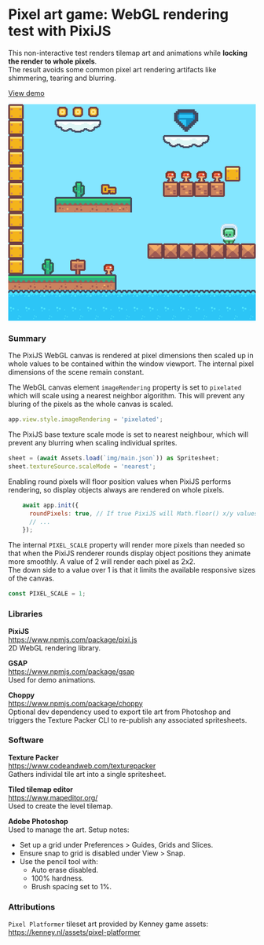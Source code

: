 # Pixel art game: WebGL rendering test with PixiJS

This non-interactive test renders tilemap art and animations while  **locking the render to whole pixels**.   
The result avoids some common pixel art rendering artifacts like shimmering, tearing and blurring.

[View demo](https://loksland.github.io/pixel-art-game-test/)

![demo render](demorender.png)

### Summary
The PixiJS WebGL canvas is rendered at pixel dimensions then scaled up in whole values to be contained within the window viewport. The internal pixel dimensions of the scene remain constant.

The WebGL canvas element `imageRendering` property is set to `pixelated` which will scale using a nearest neighbor algorithm. This will prevent any bluring of the pixels as the whole canvas is scaled.
```js
app.view.style.imageRendering = 'pixelated';
```

The PixiJS base texture scale mode is set to nearest neighbour, which will prevent any blurring when scaling individual sprites.
```js
sheet = (await Assets.load(`img/main.json`)) as Spritesheet;
sheet.textureSource.scaleMode = 'nearest';
```

Enabling round pixels will floor position values when PixiJS performs rendering, so display objects always are rendered on whole pixels. 
```js
    await app.init({     
      roundPixels: true, // If true PixiJS will Math.floor() x/y values when rendering, stopping pixel interpolation. Advantages can include sharper image quality (like text) and faster rendering on canvas. The main disadvantage is movement of objects 
      // ...    
    });
```

The internal `PIXEL_SCALE` property will render more pixels than needed so that when the PixiJS renderer rounds display object positions they animate more smoothly. A value of 2 will render each pixel as 2x2.  
The down side to a value over 1 is that it limits the available responsive sizes of the canvas.
```js
const PIXEL_SCALE = 1;
```

### Libraries

**PixiJS**  
https://www.npmjs.com/package/pixi.js  
2D WebGL rendering library.

**GSAP**  
https://www.npmjs.com/package/gsap  
Used for demo animations.

**Choppy**    
https://www.npmjs.com/package/choppy  
Optional dev dependency used to export tile art from Photoshop and triggers the Texture Packer CLI to re-publish any associated spritesheets.

### Software

**Texture Packer**    
https://www.codeandweb.com/texturepacker  
Gathers individal tile art into a single spritesheet.

**Tiled tilemap editor**  
https://www.mapeditor.org/  
Used to create the level tilemap.

**Adobe Photoshop**  
Used to manage the art. Setup notes:
- Set up a grid under Preferences > Guides, Grids and Slices.
- Ensure snap to grid is disabled under View > Snap.
- Use the pencil tool with:
  - Auto erase disabled.
  - 100% hardness.
  - Brush spacing set to 1%.

### Attributions

`Pixel Platformer` tileset art provided by Kenney game assets:   
https://kenney.nl/assets/pixel-platformer

